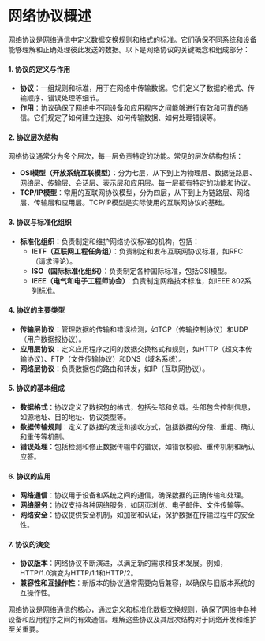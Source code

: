 # 网络协议概述

网络协议是网络通信中定义数据交换规则和格式的标准。它们确保不同系统和设备能够理解和正确处理彼此发送的数据。以下是网络协议的关键概念和组成部分：

#### 1. **协议的定义与作用**
- **协议**：一组规则和标准，用于在网络中传输数据。它们定义了数据的格式、传输顺序、错误处理等细节。
- **作用**：协议确保了网络中不同设备和应用程序之间能够进行有效和可靠的通信。它们规定了如何建立连接、如何传输数据、如何处理错误等。

#### 2. **协议层次结构**
网络协议通常分为多个层次，每一层负责特定的功能。常见的层次结构包括：
- **OSI模型（开放系统互联模型）**：分为七层，从下到上为物理层、数据链路层、网络层、传输层、会话层、表示层和应用层。每一层都有特定的功能和协议。
- **TCP/IP模型**：常用的互联网协议模型，分为四层，从下到上为链路层、网络层、传输层和应用层。TCP/IP模型是实际使用的互联网协议的基础。

#### 3. **协议与标准化组织**
- **标准化组织**：负责制定和维护网络协议标准的机构，包括：
  - **IETF（互联网工程任务组）**：负责制定和发布互联网协议标准，如RFC（请求评论）。
  - **ISO（国际标准化组织）**：负责制定各种国际标准，包括OSI模型。
  - **IEEE（电气和电子工程师协会）**：负责制定网络技术标准，如IEEE 802系列标准。

#### 4. **协议的主要类型**
- **传输层协议**：管理数据的传输和错误检测，如TCP（传输控制协议）和UDP（用户数据报协议）。
- **应用层协议**：定义应用程序之间的数据交换格式和规则，如HTTP（超文本传输协议）、FTP（文件传输协议）和DNS（域名系统）。
- **网络层协议**：负责数据包的路由和转发，如IP（互联网协议）。

#### 5. **协议的基本组成**
- **数据格式**：协议定义了数据包的格式，包括头部和负载。头部包含控制信息，如源地址、目的地址、协议类型等。
- **数据传输规则**：定义了数据的发送和接收方式，包括数据的分段、重组、确认和重传等机制。
- **错误处理**：包括检测和修正数据传输中的错误，如错误校验、重传机制和确认应答。

#### 6. **协议的应用**
- **网络通信**：协议用于设备和系统之间的通信，确保数据的正确传输和处理。
- **网络服务**：协议支持各种网络服务，如网页浏览、电子邮件、文件传输等。
- **网络安全**：协议提供安全机制，如加密和认证，保护数据在传输过程中的安全性。

#### 7. **协议的演变**
- **协议版本**：网络协议不断演进，以满足新的需求和技术发展。例如，HTTP/1.0演变为HTTP/1.1和HTTP/2。
- **兼容性和互操作性**：新版本的协议通常需要向后兼容，以确保与旧版本系统的互操作性。

网络协议是网络通信的核心，通过定义和标准化数据交换规则，确保了网络中各种设备和应用程序之间的有效通信。理解这些协议及其层次结构对于网络开发和维护至关重要。